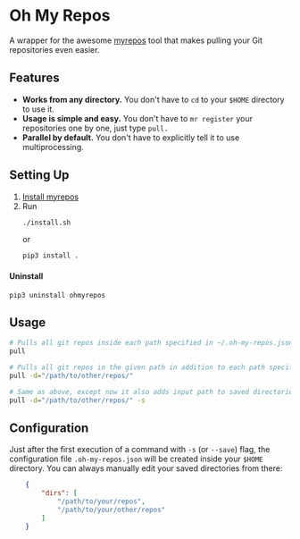 # Oh My Repos
A wrapper for the awesome [myrepos](https://myrepos.branchable.com/) tool that makes pulling your Git repositories even easier.

## Features
 * **Works from any directory.** You don't have to `cd` to your `$HOME` directory to use it.
 * **Usage is simple and easy.** You don't have to `mr register` your repositories one by one, just type `pull.`
 * **Parallel by default.** You don't have to explicitly tell it to use multiprocessing.
## Setting Up
 1. [Install myrepos](https://myrepos.branchable.com/install/)
 2. Run
    ``` sh 
    ./install.sh
    ``` 
    or
    ``` sh 
    pip3 install .
    ```
 
#### Uninstall 
```
pip3 uninstall ohmyrepos
```

## Usage
``` sh
# Pulls all git repos inside each path specified in ~/.oh-my-repos.json
pull

# Pulls all git repos in the given path in addition to each path specified in ~/.oh-my-repos.json
pull -d="/path/to/other/repos/"

# Same as above, except now it also adds input path to saved directories in ~/.oh-my-repos.json
pull -d="/path/to/other/repos/" -s
```

## Configuration
Just after the first execution of a command with `-s` (or `--save`) flag, the configuration file `.oh-my-repos.json` will be created inside your `$HOME` directory. 
You can always manually edit your saved directories from there:
``` json
    {
        "dirs": [
            "/path/to/your/repos",
            "/path/to/your/other/repos"
        ]
    }
```


